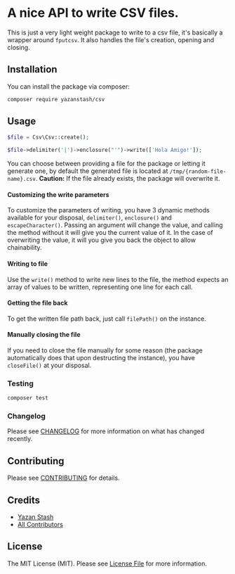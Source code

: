 # A nice API to write CSV files.

This is just a very light weight package to write to a csv file, it's basically a wrapper around `fputcsv`.
It also handles the file's creation, opening and closing.

## Installation

You can install the package via composer:

```bash
composer require yazanstash/csv
```

## Usage

``` php
$file = Csv\Csv::create();

$file->delimiter('|')->enclosure("'")->write(['Hola Amigo!']);
```

You can choose between providing a file for the package or letting it generate one, by default the generated file is located at `/tmp/{random-file-name}.csv`.
**Caution:** If the file already exists, the package will overwrite it.

#### Customizing the write parameters

To customize the parameters of writing, you have 3 dynamic methods available for your disposal, `delimiter()`, `enclosure()` and `escapeCharacter()`. Passing an argument will change the value, and calling the method without it will give you the current value of it. In the case of overwriting the value, it will you give you back the object to allow chainability.

#### Writing to file

Use the `write()` method to write new lines to the file, the method expects an array of values to be written, representing one line for each call.

#### Getting the file back

To get the written file path back, just call `filePath()` on the instance.

#### Manually closing the file

If you need to close the file manually for some reason (the package automatically does that upon destructing the instance), you have `closeFile()` at your disposal.

### Testing

``` bash
composer test
```

### Changelog

Please see [CHANGELOG](CHANGELOG.md) for more information on what has changed recently.

## Contributing

Please see [CONTRIBUTING](CONTRIBUTING.md) for details.

## Credits

- [Yazan Stash](https://github.com/Yazan-Stash)
- [All Contributors](../../contributors)

## License

The MIT License (MIT). Please see [License File](LICENSE.md) for more information.
